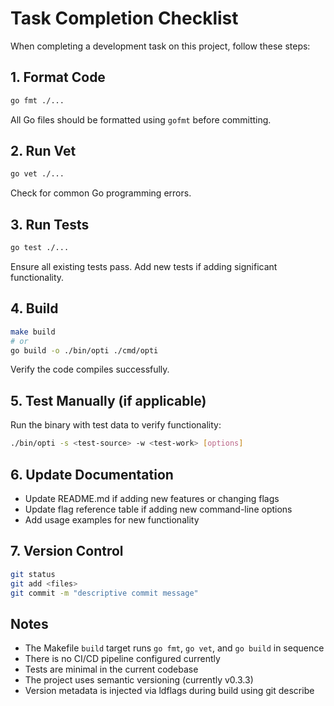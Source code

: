 # Task Completion Checklist

When completing a development task on this project, follow these steps:

## 1. Format Code
```bash
go fmt ./...
```
All Go files should be formatted using `gofmt` before committing.

## 2. Run Vet
```bash
go vet ./...
```
Check for common Go programming errors.

## 3. Run Tests
```bash
go test ./...
```
Ensure all existing tests pass. Add new tests if adding significant functionality.

## 4. Build
```bash
make build
# or
go build -o ./bin/opti ./cmd/opti
```
Verify the code compiles successfully.

## 5. Test Manually (if applicable)
Run the binary with test data to verify functionality:
```bash
./bin/opti -s <test-source> -w <test-work> [options]
```

## 6. Update Documentation
- Update README.md if adding new features or changing flags
- Update flag reference table if adding new command-line options
- Add usage examples for new functionality

## 7. Version Control
```bash
git status
git add <files>
git commit -m "descriptive commit message"
```

## Notes
- The Makefile `build` target runs `go fmt`, `go vet`, and `go build` in sequence
- There is no CI/CD pipeline configured currently
- Tests are minimal in the current codebase
- The project uses semantic versioning (currently v0.3.3)
- Version metadata is injected via ldflags during build using git describe
